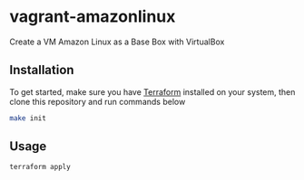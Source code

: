 # vagrant-amazonlinux

Create a VM Amazon Linux as a Base Box with VirtualBox

## Installation

To get started, make sure you have [Terraform](https://www.terraform.io/) installed on your system, then clone this repository and run commands below

```sh
make init
```

## Usage

```sh
terraform apply
```
